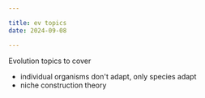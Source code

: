 ```yaml
---

title: ev topics
date: 2024-09-08

---
```

Evolution topics to cover

- individual organisms don't adapt, only species adapt
- niche construction theory
